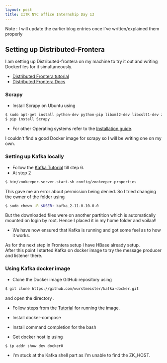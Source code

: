 ```yaml
---
layout: post
title: IITK NYC office Internship Day 13
---
```


Note : I will update the earlier blog entries once I've written/explained them properly  

## Setting up Distributed-Frontera

I am setting up Distributed-frontera on my machine to try it out and writing Dockerfiles for it simultaneously.  
* [Distributed Frontera tutorial](https://github.com/scrapinghub/frontera/blob/distributed/docs/source/topics/distributed-architecture.rst)  
* [Distributed Frontera Docs](http://distributed-frontera.readthedocs.io/en/latest/index.html)  

### Scrapy

* Install Scrapy on Ubuntu using

```bash
$ sudo apt-get install python-dev python-pip libxml2-dev libxslt1-dev zlib1g-dev libffi-dev libssl-dev
$ pip install Scrapy
```

* For other Operating systems refer to the [Installation guide](http://doc.scrapy.org/en/latest/intro/install.html).

I couldn't find a good Docker image for scrapy so I will be writing one on my own.

### Setting up Kafka locally

* Follow the [Kafka Tutorial](http://kafka.apache.org/documentation.html#quickstart) till step 6.  
* At step 2

```bash
$ bin/zookeeper-server-start.sh config/zookeeper.properties
```

This gave me an error about permission being denied. So I tried changing the owner of the folder using

```bash
$ sudo chown -R $USER: kafka_2.11-0.10.0.0
```

But the downloaded files were on another partition which is automatically mounted on login by root. Hence I placed it in my home folder and voilaa!!

* We have now ensured that Kafka is running and got some feel as to how it works.  

As for the next step in Frontera setup I have HBase already setup.    
After this point I started Kafka on docker image to try the message producer and listener there.

### Using Kafka docker image


* Clone the Docker image GitHub repository using

```bash
$ git clone https://github.com/wurstmeister/kafka-docker.git
```

and open the directory  .

* Follow steps from the [Tutorial](http://wurstmeister.github.io/kafka-docker/) for running the image.
* Install docker-compose
* Install command completion for the bash

* Get docker host ip using

```bash
$ ip addr show dev docker0
```

* I'm stuck at the Kafka shell part as I'm unable to find the ZK_HOST.
